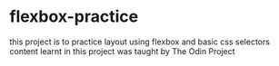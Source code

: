 # flexbox-practice
this project is to practice layout using flexbox and basic css selectors 
content learnt in this project was taught by The Odin Project
